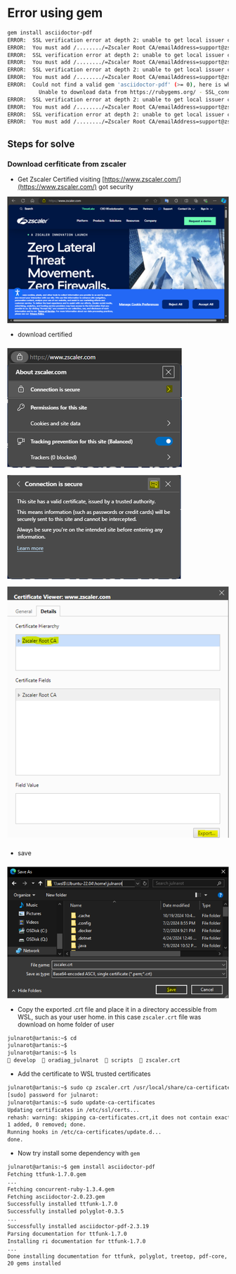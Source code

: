 
# Error using gem


```bash
gem install asciidoctor-pdf
ERROR:  SSL verification error at depth 2: unable to get local issuer certificate (20)
ERROR:  You must add /......../=Zscaler Root CA/emailAddress=support@zscaler.com to your local trusted store
ERROR:  SSL verification error at depth 2: unable to get local issuer certificate (20)
ERROR:  You must add /......../=Zscaler Root CA/emailAddress=support@zscaler.com to your local trusted store
ERROR:  SSL verification error at depth 2: unable to get local issuer certificate (20)
ERROR:  You must add /......../=Zscaler Root CA/emailAddress=support@zscaler.com to your local trusted store
ERROR:  Could not find a valid gem 'asciidoctor-pdf' (>= 0), here is why:
          Unable to download data from https://rubygems.org/ - SSL_connect returned=1 errno=0 peeraddr=151.101.1.227:443 state=error: certificate verify failed (unable to get local issuer certificate) (https://rubygems.org/specs.4.8.gz)
ERROR:  SSL verification error at depth 2: unable to get local issuer certificate (20)
ERROR:  You must add /......../=Zscaler Root CA/emailAddress=support@zscaler.com to your local trusted store
ERROR:  SSL verification error at depth 2: unable to get local issuer certificate (20)
ERROR:  You must add /......../=Zscaler Root CA/emailAddress=support@zscaler.com to your local trusted store
```


## Steps for solve
### Download cerfiticate from zscaler

- Get Zscaler Certified visiting [https://www.zscaler.com/](https://www.zscaler.com/) got security

![](https://raw.githubusercontent.com/julnarot/general-public-assets/refs/heads/main/screenshots/zscaler-web.PNG)

- download certified
<h3></h3>

![](https://raw.githubusercontent.com/julnarot/general-public-assets/refs/heads/main/screenshots/zscaler-secured.PNG)

![](https://raw.githubusercontent.com/julnarot/general-public-assets/refs/heads/main/screenshots/zscaler-secured-show-certificate.PNG)

![](https://raw.githubusercontent.com/julnarot/general-public-assets/refs/heads/main/screenshots/zscaler-secured-show-certificate-select-rootcertificatehierarchy.PNG)


<h3></h3>

- save

<h3></h3>

![](https://raw.githubusercontent.com/julnarot/general-public-assets/refs/heads/main/screenshots/zscaler-secured-show-certificate-select-rootcertificatehierarchy-save.PNG)


- Copy the exported .crt file and place it in a directory accessible from WSL, such as your user home. in this case  `zscaler.crt` file was download on home folder of user
```bash
julnarot@artanis:~$ cd
julnarot@artanis:~$ 
julnarot@artanis:~$ ls
 develop   oradiag_julnarot   scripts   zscaler.crt
```

- Add the certificate to WSL trusted certificates

```bash
julnarot@artanis:~$ sudo cp zscaler.crt /usr/local/share/ca-certificates/zscaler.crt
[sudo] password for julnarot: 
julnarot@artanis:~$ sudo update-ca-certificates
Updating certificates in /etc/ssl/certs...
rehash: warning: skipping ca-certificates.crt,it does not contain exactly one certificate or CRL
1 added, 0 removed; done.
Running hooks in /etc/ca-certificates/update.d...
done.
```

- Now try install some dependency with `gem`

```bash 
julnarot@artanis:~$ gem install asciidoctor-pdf
Fetching ttfunk-1.7.0.gem
...
Fetching concurrent-ruby-1.3.4.gem
Fetching asciidoctor-2.0.23.gem
Successfully installed ttfunk-1.7.0
Successfully installed polyglot-0.3.5
...
Successfully installed asciidoctor-pdf-2.3.19
Parsing documentation for ttfunk-1.7.0
Installing ri documentation for ttfunk-1.7.0
...
Done installing documentation for ttfunk, polyglot, treetop, pdf-core, prawn, ruby-rc4, hashery, Ascii85, afm, pdf-reader, prawn-templates, prawn-table, public_suffix, addressable, css_parser, prawn-svg, prawn-icon, concurrent-ruby, asciidoctor, asciidoctor-pdf after 8 seconds
20 gems installed
```